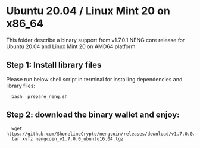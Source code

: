 # Ubuntu 20.04 / Linux Mint 20 on x86_64

This folder describe a binary support from v1.7.0.1 NENG core release for Ubuntu 20.04 and Linux Mint 20 on AMD64 platform 

## Step 1: Install library files
Please run below shell script in terminal for installing dependencies and library files:
```
  bash  prepare_neng.sh
```

## Step 2: download the binary wallet and enjoy:
```
  wget https://github.com/ShorelineCrypto/nengcoin/releases/download/v1.7.0.0/nengcoin_v1.7.0.0_ubuntu16.04.tgz
  tar xvfz nengcoin_v1.7.0.0_ubuntu16.04.tgz
```
